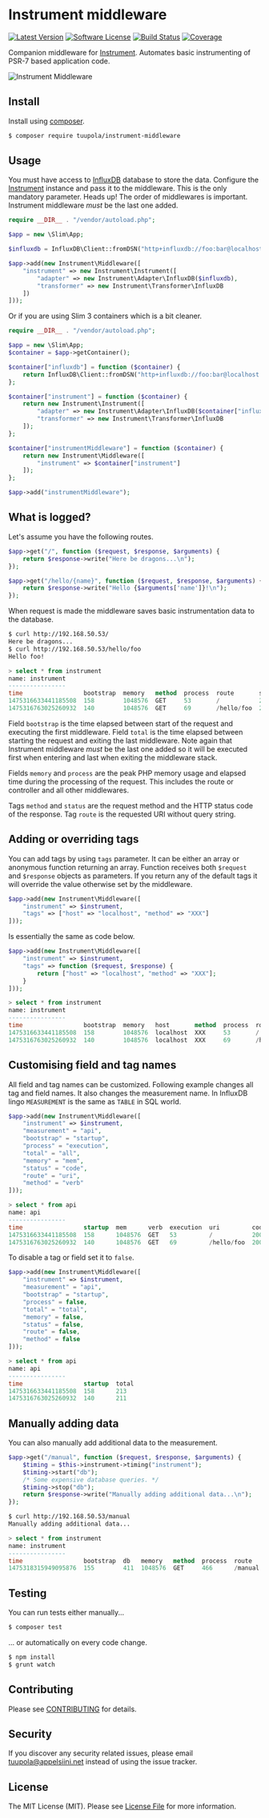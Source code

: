 # Instrument middleware

[![Latest Version](https://img.shields.io/packagist/v/tuupola/instrument-middleware.svg?style=flat-square)](https://packagist.org/packages/tuupola/instrument-middleware)
[![Software License](https://img.shields.io/badge/license-MIT-brightgreen.svg?style=flat-square)](LICENSE.md)
[![Build Status](https://img.shields.io/github/workflow/status/tuupola/instrument-middleware/Tests/master?style=flat-square)](https://github.com/tuupola/instrument-middleware/actions)
[![Coverage](https://img.shields.io/codecov/c/github/tuupola/instrument-middleware.svg?style=flat-square)](https://codecov.io/github/tuupola/instrument-middleware)

Companion middleware for [Instrument](https://github.com/tuupola/instrument). Automates basic instrumenting of PSR-7 based application code.

![Instrument Middleware](http://www.appelsiini.net/img/instrument-middleware-1400.png)

## Install

Install using [composer](https://getcomposer.org/).

``` bash
$ composer require tuupola/instrument-middleware
```

## Usage

You must have access to [InfluxDB](https://influxdata.com/) database to store the data. Configure the [Instrument](https://github.com/tuupola/instrument) instance and pass it to the middleware. This is the only mandatory parameter. Heads up! The order of middlewares is important. Instrument middleware *must* be the last one added.

``` php
require __DIR__ . "/vendor/autoload.php";

$app = new \Slim\App;

$influxdb = InfluxDB\Client::fromDSN("http+influxdb://foo:bar@localhost:8086/instrument");

$app->add(new Instrument\Middleware([
    "instrument" => new Instrument\Instrument([
        "adapter" => new Instrument\Adapter\InfluxDB($influxdb),
        "transformer" => new Instrument\Transformer\InfluxDB
    ])
]));
```

Or if you are using Slim 3 containers which is a bit cleaner.

``` php
require __DIR__ . "/vendor/autoload.php";

$app = new \Slim\App;
$container = $app->getContainer();

$container["influxdb"] = function ($container) {
    return InfluxDB\Client::fromDSN("http+influxdb://foo:bar@localhost:8086/instrument");
};

$container["instrument"] = function ($container) {
    return new Instrument\Instrument([
        "adapter" => new Instrument\Adapter\InfluxDB($container["influxdb"]),
        "transformer" => new Instrument\Transformer\InfluxDB
    ]);
};

$container["instrumentMiddleware"] = function ($container) {
    return new Instrument\Middleware([
        "instrument" => $container["instrument"]
    ]);
};

$app->add("instrumentMiddleware");
```

## What is logged?

Let's assume you have the following routes.

```php
$app->get("/", function ($request, $response, $arguments) {
    return $response->write("Here be dragons...\n");
});

$app->get("/hello/{name}", function ($request, $response, $arguments) {
    return $response->write("Hello {$arguments['name']}!\n");
});
```

When request is made the middleware saves basic instrumentation data to the database.

``` bash
$ curl http://192.168.50.53/
Here be dragons...
$ curl http://192.168.50.53/hello/foo
Hello foo!
```

``` sql
> select * from instrument
name: instrument
----------------
time                 bootstrap  memory   method  process  route       status  total
1475316633441185508  158        1048576  GET     53       /           200     213
1475316763025260932  140        1048576  GET     69       /hello/foo  200     211

```

Field `bootstrap` is the time elapsed between start of the request and executing
the first middleware. Field `total` is the time elapsed between starting the
request and exiting the last middleware. Note again that Instrument middleware
*must* be the last one added so it will be executed first when entering and
last when exiting the  middleware stack.

Fields `memory` and `process` are the peak PHP memory usage and elapsed time
during the processing of the request. This includes the route or controller and
all other middlewares.

Tags `method` and `status` are the request method and the HTTP status code of
the response. Tag `route` is the requested URI without query string.

## Adding or overriding tags

You can add tags by using `tags` parameter. It can be either an array or anonymous
function returning an array. Function receives both `$request` and `$response` objects
as parameters. If you return any of the default tags it will override the value
otherwise set by the middleware.

```php
$app->add(new Instrument\Middleware([
    "instrument" => $instrument,
    "tags" => ["host" => "localhost", "method" => "XXX"]
]));
```

Is essentially the same as code below.

```php
$app->add(new Instrument\Middleware([
    "instrument" => $instrument,
    "tags" => function ($request, $response) {
        return ["host" => "localhost", "method" => "XXX"];
    }
]));
```

```sql
> select * from instrument
name: instrument
----------------
time                 bootstrap  memory   host       method  process  route       status  total
1475316633441185508  158        1048576  localhost  XXX     53       /           200     213
1475316763025260932  140        1048576  localhost  XXX     69       /hello/foo  200     211
```

## Customising field and tag names

All field and tag names can be customized. Following example changes all tag
and field names. It also changes the measurement name. In InfluxDB lingo `MEASUREMENT`
is the same as `TABLE` in SQL world.


```php
$app->add(new Instrument\Middleware([
    "instrument" => $instrument,
    "measurement" = "api",
    "bootstrap" = "startup",
    "process" = "execution",
    "total" = "all",
    "memory" = "mem",
    "status" = "code",
    "route" = "uri",
    "method" = "verb"
]));
```

``` sql
> select * from api
name: api
----------------
time                 startup  mem      verb  execution  uri         code  all
1475316633441185508  158      1048576  GET   53         /           200   213
1475316763025260932  140      1048576  GET   69         /hello/foo  200   211
```

To disable a tag or field set it to `false`.

```php
$app->add(new Instrument\Middleware([
    "instrument" => $instrument,
    "measurement" = "api",
    "bootstrap" = "startup",
    "process" = false,
    "total" = "total",
    "memory" = false,
    "status" = false,
    "route" = false,
    "method" = false
]));
```

``` sql
> select * from api
name: api
----------------
time                 startup  total
1475316633441185508  158      213
1475316763025260932  140      211
```

## Manually adding data

You can also manually add additional data to the measurement.

```php
$app->get("/manual", function ($request, $response, $arguments) {
    $timing = $this->instrument->timing("instrument");
    $timing->start("db");
    /* Some expensive database queries. */
    $timing->stop("db");
    return $response->write("Manually adding additional data...\n");
});
````

``` bash
$ curl http://192.168.50.53/manual
Manually adding additional data...
```

``` sql
> select * from instrument
name: instrument
----------------
time                 bootstrap  db   memory   method  process  route    status  total
1475318315949095876  155        411  1048576  GET     466      /manual  200     623
```



## Testing

You can run tests either manually...

``` bash
$ composer test
```

... or automatically on every code change.

``` bash
$ npm install
$ grunt watch
```

## Contributing

Please see [CONTRIBUTING](CONTRIBUTING.md) for details.

## Security

If you discover any security related issues, please email tuupola@appelsiini.net instead of using the issue tracker.

## License

The MIT License (MIT). Please see [License File](LICENSE.md) for more information.

